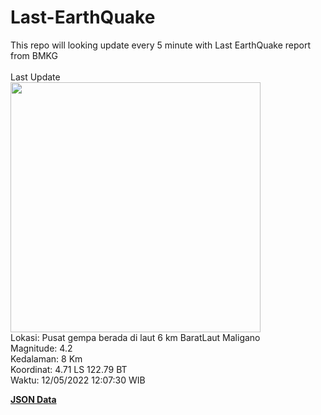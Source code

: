 # Last-EarthQuake
This repo will looking update every 5 minute with Last EarthQuake report from BMKG
<br>
<br>
Last Update
<br>
<img src="https://ews.bmkg.go.id/TEWS/data/20220512120730.mmi.jpg" width="400"/>
<br>
Lokasi: Pusat gempa berada di laut 6 km BaratLaut Maligano <br>
Magnitude: 4.2 <br>
Kedalaman: 8 Km <br>
Koordinat: 4.71 LS 122.79 BT <br>
Waktu: 12/05/2022 12:07:30 WIB <br>

<a href="./data/data.json">**JSON Data**</a>
